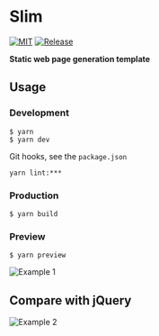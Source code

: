 # Slim

[![MIT](https://img.shields.io/github/license/spider-nest/slim)](https://cdn.jsdelivr.net/gh/spider-nest/slim@main/LICENSE)
[![Release](https://img.shields.io/github/v/release/spider-nest/slim)](https://github.com/spider-nest/slim/releases/latest)

**Static web page generation template**

## Usage

### Development

```
$ yarn
$ yarn dev
```

Git hooks, see the `package.json`

```
yarn lint:***
```

### Production

```
$ yarn build
```

### Preview

```
$ yarn preview
```

![Example 1](https://cdn.jsdelivr.net/gh/spider-nest/slim@main/static/example1.png)

## Compare with jQuery

![Example 2](https://cdn.jsdelivr.net/gh/spider-nest/slim@main/static/example2.png)
